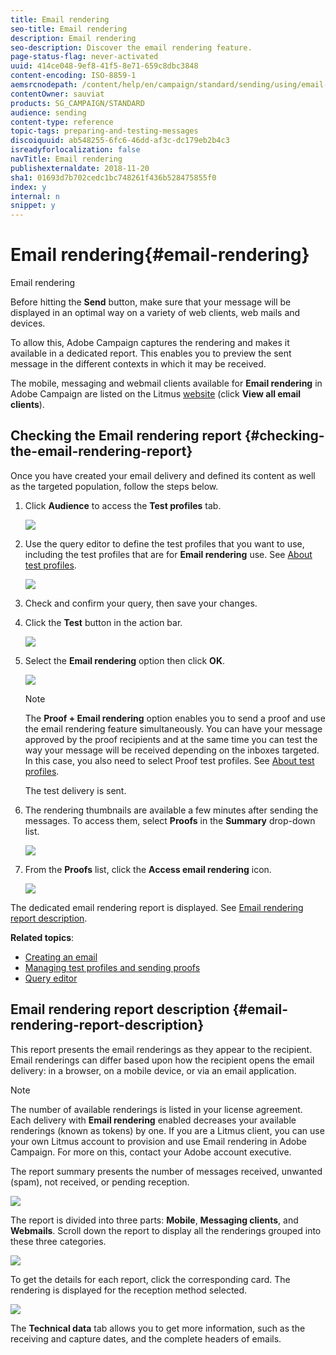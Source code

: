 ```yaml
---
title: Email rendering
seo-title: Email rendering
description: Email rendering
seo-description: Discover the email rendering feature.
page-status-flag: never-activated
uuid: 414ce048-9ef8-41f5-8e71-659c8dbc3848
content-encoding: ISO-8859-1
aemsrcnodepath: /content/help/en/campaign/standard/sending/using/email-rendering
contentOwner: sauviat
products: SG_CAMPAIGN/STANDARD
audience: sending
content-type: reference
topic-tags: preparing-and-testing-messages
discoiquuid: ab548255-6fc6-46dd-af3c-dc179eb2b4c3
isreadyforlocalization: false
navTitle: Email rendering
publishexternaldate: 2018-11-20
sha1: 01693d7b702cedc1bc748261f436b528475855f0
index: y
internal: n
snippet: y
---
```


# Email rendering{#email-rendering}

Email rendering

Before hitting the **Send** button, make sure that your message will be displayed in an optimal way on a variety of web clients, web mails and devices.

To allow this, Adobe Campaign captures the rendering and makes it available in a dedicated report. This enables you to preview the sent message in the different contexts in which it may be received.

The mobile, messaging and webmail clients available for **Email rendering** in Adobe Campaign are listed on the Litmus [website](https://litmus.com/email-testing) (click **View all email clients**).

## Checking the Email rendering report {#checking-the-email-rendering-report}

Once you have created your email delivery and defined its content as well as the targeted population, follow the steps below.

1. Click **Audience** to access the **Test profiles** tab.

   ![](assets/email_rendering_05.png)

1. Use the query editor to define the test profiles that you want to use, including the test profiles that are for **Email rendering** use. See [About test profiles](../../sending/using/managing-test-profiles-and-sending-proofs.md#about-test-profiles).

   ![](assets/email_rendering_06.png)

1. Check and confirm your query, then save your changes.
1. Click the **Test** button in the action bar.

   ![](assets/email_rendering_07.png)

1. Select the **Email rendering** option then click **OK**.

   ![](assets/email_rendering_08.png)

   >[!NOTE]
   >
   >The **Proof + Email rendering** option enables you to send a proof and use the email rendering feature simultaneously. You can have your message approved by the proof recipients and at the same time you can test the way your message will be received depending on the inboxes targeted. In this case, you also need to select Proof test profiles. See [About test profiles](../../sending/using/managing-test-profiles-and-sending-proofs.md#about-test-profiles).

   The test delivery is sent.

1. The rendering thumbnails are available a few minutes after sending the messages. To access them, select **Proofs** in the **Summary** drop-down list.

   ![](assets/email_rendering_03.png)

1. From the **Proofs** list, click the **Access email rendering** icon.

   ![](assets/email_rendering_04.png)

The dedicated email rendering report is displayed. See [Email rendering report description](../../sending/using/email-rendering.md#email-rendering-report-description).

**Related topics**:

* [Creating an email](../../channels/using/creating-an-email.md)
* [Managing test profiles and sending proofs](../../sending/using/managing-test-profiles-and-sending-proofs.md)
* [Query editor](../../automating/using/editing-queries.md#about-query-editor)

## Email rendering report description {#email-rendering-report-description}

This report presents the email renderings as they appear to the recipient. Email renderings can differ based upon how the recipient opens the email delivery: in a browser, on a mobile device, or via an email application.

>[!NOTE]
>
>The number of available renderings is listed in your license agreement. Each delivery with **Email rendering** enabled decreases your available renderings (known as tokens) by one. If you are a Litmus client, you can use your own Litmus account to provision and use Email rendering in Adobe Campaign. For more on this, contact your Adobe account executive.

The report summary presents the number of messages received, unwanted (spam), not received, or pending reception.

![](assets/inbox_rendering_report.png)

The report is divided into three parts: **Mobile**, **Messaging clients**, and **Webmails**. Scroll down the report to display all the renderings grouped into these three categories.

![](assets/inbox_rendering_report_3.png)

To get the details for each report, click the corresponding card. The rendering is displayed for the reception method selected.

![](assets/inbox_rendering_report_2.png)

The **Technical data** tab allows you to get more information, such as the receiving and capture dates, and the complete headers of emails.
